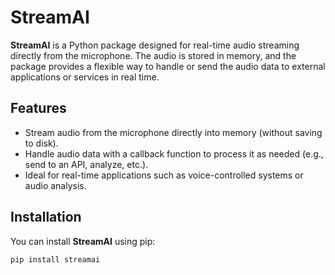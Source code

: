 # StreamAI

**StreamAI** is a Python package designed for real-time audio streaming directly from the microphone. The audio is stored in memory, and the package provides a flexible way to handle or send the audio data to external applications or services in real time.

## Features
- Stream audio from the microphone directly into memory (without saving to disk).
- Handle audio data with a callback function to process it as needed (e.g., send to an API, analyze, etc.).
- Ideal for real-time applications such as voice-controlled systems or audio analysis.

## Installation

You can install **StreamAI** using pip:

```bash
pip install streamai
